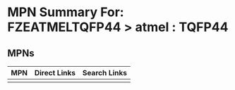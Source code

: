 



# MPN Summary For: FZEATMELTQFP44 > atmel : TQFP44

## MPNs
  

|MPN|Direct Links|Search Links|
| :--- | :--- | :--- |
||||
